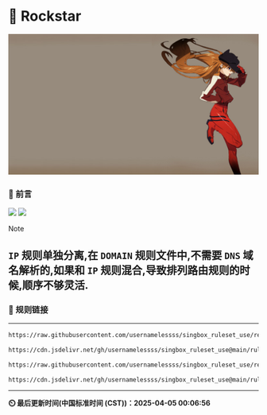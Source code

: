 
# 🧸 Rockstar
![](https://raw.githubusercontent.com/usernamelessss/picture-bed/main/images/202504042256831.jpg)
### 📣 前言
![](https://shields.io/badge/-移除重复规则-ff69b4) ![](https://shields.io/badge/-IP&nbsp;规则单独存放不与&nbsp;DOMAIN&nbsp;等混合-green)
> [!NOTE]
**`IP` 规则单独分离,在 `DOMAIN` 规则文件中,不需要 `DNS` 域名解析的,如果和 `IP` 规则混合,导致排列路由规则的时候,顺序不够灵活.**
---

###  🔗 规则链接
---

```url
https://raw.githubusercontent.com/usernamelessss/singbox_ruleset_use/refs/heads/main/rule/Rockstar/Rockstar_No_IP.json
```

```url
https://cdn.jsdelivr.net/gh/usernamelessss/singbox_ruleset_use@main/rule/Rockstar/Rockstar_No_IP.json
```

```url
https://raw.githubusercontent.com/usernamelessss/singbox_ruleset_use/refs/heads/main/rule/Rockstar/Rockstar_No_IP.srs
```

```url
https://cdn.jsdelivr.net/gh/usernamelessss/singbox_ruleset_use@main/rule/Rockstar/Rockstar_No_IP.srs
```

---
**⏲️ 最后更新时间(中国标准时间 (CST))：2025-04-05 00:06:56**